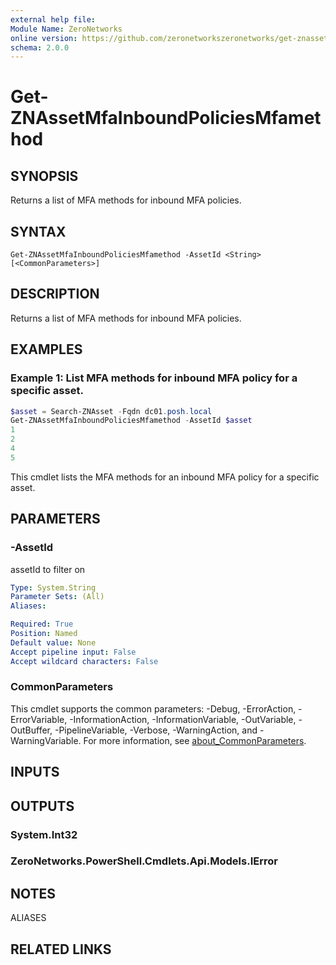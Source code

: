 ```yaml
---
external help file:
Module Name: ZeroNetworks
online version: https://github.com/zeronetworkszeronetworks/get-znassetmfainboundpoliciesmfamethod
schema: 2.0.0
---
```


# Get-ZNAssetMfaInboundPoliciesMfamethod

## SYNOPSIS
Returns a list of MFA methods for inbound MFA policies.

## SYNTAX

```
Get-ZNAssetMfaInboundPoliciesMfamethod -AssetId <String> [<CommonParameters>]
```

## DESCRIPTION
Returns a list of MFA methods for inbound MFA policies.

## EXAMPLES

### Example 1: List MFA methods for inbound MFA policy for a specific asset.
```powershell
$asset = Search-ZNAsset -Fqdn dc01.posh.local
Get-ZNAssetMfaInboundPoliciesMfamethod -AssetId $asset        
1
2
4
5
```

This cmdlet lists the MFA methods for an inbound MFA policy for a specific asset.

## PARAMETERS

### -AssetId
assetId to filter on

```yaml
Type: System.String
Parameter Sets: (All)
Aliases:

Required: True
Position: Named
Default value: None
Accept pipeline input: False
Accept wildcard characters: False
```

### CommonParameters
This cmdlet supports the common parameters: -Debug, -ErrorAction, -ErrorVariable, -InformationAction, -InformationVariable, -OutVariable, -OutBuffer, -PipelineVariable, -Verbose, -WarningAction, and -WarningVariable. For more information, see [about_CommonParameters](http://go.microsoft.com/fwlink/?LinkID=113216).

## INPUTS

## OUTPUTS

### System.Int32

### ZeroNetworks.PowerShell.Cmdlets.Api.Models.IError

## NOTES

ALIASES

## RELATED LINKS

